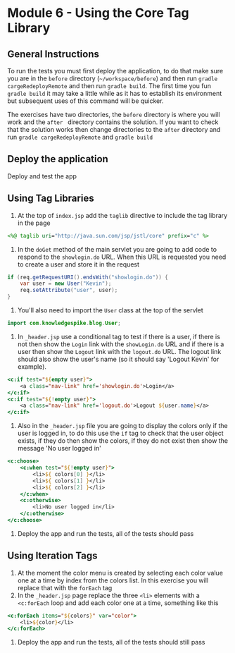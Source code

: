 # Module 6 - Using the Core Tag Library

## General Instructions

To run the tests you must first deploy the application, to do that make sure you are in the `before` directory (`~/workspace/before`) and then run `gradle cargeRedeployRemote` and then run `gradle build`. The first time you fun `gradle build` it may take a little while as it has to establish its environment but subsequent uses of this command will be quicker.

The exercises have two directories, the `before` directory is where you will work and the `after ` directory contains the solution. If you want to check that the solution works then change directories to the `after` directory and run `gradle cargeRedeployRemote` and `gradle build`

## Deploy the application

Deploy and test the app

## Using Tag Libraries

1. At the top of `index.jsp` add the `taglib` directive to include the tag library in the page
```jsp
<%@ taglib uri="http://java.sun.com/jsp/jstl/core" prefix="c" %>
```

1. In the `doGet` method of the main servlet you are going to add code to respond to the `showlogin.do` URL. When this URL is requested you need to create a user and store it in the request
```java
if (req.getRequestURI().endsWith("showlogin.do")) {
    var user = new User("Kevin");
    req.setAttribute("user", user);
}
``` 
1. You'll also need to import the `User` class at the top of the servlet
```java
import com.knowledgespike.blog.User;
```
1. In `_header.jsp` use a conditional tag to test if there is a user, if there is not then show the `Login` link with the `showLogin.do` URL and if there is a user then show the `Logout` link with the `logout.do` URL. The logout link should also show the user's name (so it should say 'Logout Kevin' for example).
```jsp
<c:if test="${empty user}">
    <a class="nav-link" href='showlogin.do'>Login</a>
</c:if>
<c:if test="${!empty user}">
    <a class="nav-link" href='logout.do'>Logout ${user.name}</a>
</c:if>
```
1. Also in the `_header.jsp` file you are going to display the colors only if the user is logged in, to do this use the `if` tag to check that the user object exists, if they do then show the colors, if they do not exist then show the message 'No user logged in'
```jsp
<c:choose>
    <c:when test="${!empty user}">
        <li>${ colors[0] }</li>
        <li>${ colors[1] }</li>
        <li>${ colors[2] }</li>
    </c:when>
    <c:otherwise>
        <li>No user logged in</li>
    </c:otherwise>
</c:choose>
```
1. Deploy the app and run the tests, all of the tests should pass


## Using Iteration Tags

1. At the moment the color menu is created by selecting each color value one at a time by index from the colors list. In this exercise you will replace that with the `forEach` tag
1. In the `_header.jsp` page replace the three `<li>` elements with a `<c:forEach` loop and add each color one at a time, something like this
```jsp
<c:forEach items="${colors}" var="color">
    <li>${color}</li>
</c:forEach>
```
1. Deploy the app and run the tests, all of the tests should still pass
